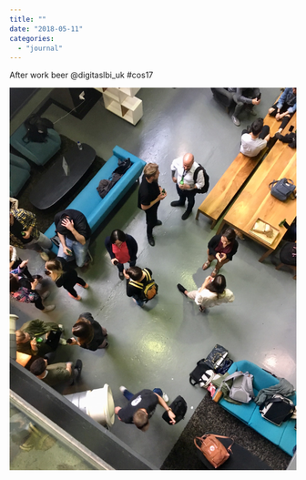 ```yaml
---
title: ""
date: "2018-05-11"
categories: 
  - "journal"
---
```


After work beer @digitaslbi\_uk #cos17

![](images/c5fe08f847.jpg)

